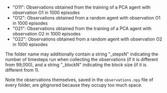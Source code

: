 - "O11": Observations obtained from the training of a PCA agent with observation O1 in 1000 episodes
- "O12": Observations obtained from a random agent with observation O1 in 1000 episodes
- "O21": Observations obtained from the training of a PCA agent with observation O2 in 1000 episodes
- "O22": Observations obtained from a random agent with observation O2 in 1000 episodes

The folder name may additionally contain a string "_stepsN" indicating the number of timesteps
run when collecting the observations (if it is different from 99,000), and a string "_blockN" indicating
the block size (if it is different from 1).

Note the observations themselves, saved in the `observations.npy` file of every folder,
are gitignored because they occupy too much space.
